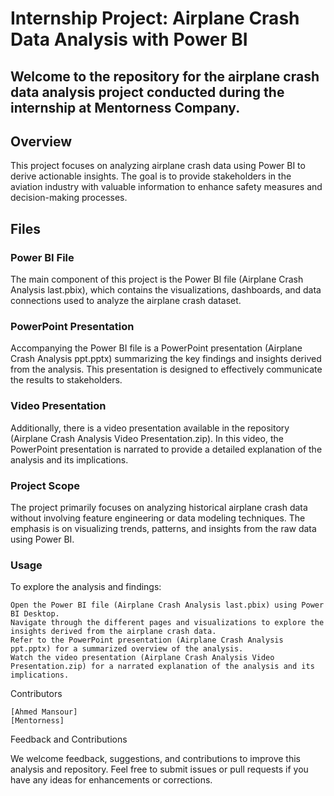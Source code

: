 # Internship Project: Airplane Crash Data Analysis with Power BI

## Welcome to the repository for the airplane crash data analysis project conducted during the internship at Mentorness Company.
## Overview

This project focuses on analyzing airplane crash data using Power BI to derive actionable insights. The goal is to provide stakeholders in the aviation industry with valuable information to enhance safety measures and decision-making processes.
## Files
### Power BI File

The main component of this project is the Power BI file (Airplane Crash Analysis last.pbix), which contains the visualizations, dashboards, and data connections used to analyze the airplane crash dataset.
### PowerPoint Presentation

Accompanying the Power BI file is a PowerPoint presentation (Airplane Crash Analysis ppt.pptx) summarizing the key findings and insights derived from the analysis. This presentation is designed to effectively communicate the results to stakeholders.
### Video Presentation

Additionally, there is a video presentation available in the repository (Airplane Crash Analysis Video Presentation.zip). In this video, the PowerPoint presentation is narrated to provide a detailed explanation of the analysis and its implications.
### Project Scope

The project primarily focuses on analyzing historical airplane crash data without involving feature engineering or data modeling techniques. The emphasis is on visualizing trends, patterns, and insights from the raw data using Power BI.
### Usage

To explore the analysis and findings:

    Open the Power BI file (Airplane Crash Analysis last.pbix) using Power BI Desktop.
    Navigate through the different pages and visualizations to explore the insights derived from the airplane crash data.
    Refer to the PowerPoint presentation (Airplane Crash Analysis ppt.pptx) for a summarized overview of the analysis.
    Watch the video presentation (Airplane Crash Analysis Video Presentation.zip) for a narrated explanation of the analysis and its implications.

Contributors

    [Ahmed Mansour]
    [Mentorness]

Feedback and Contributions

We welcome feedback, suggestions, and contributions to improve this analysis and repository. Feel free to submit issues or pull requests if you have any ideas for enhancements or corrections.
